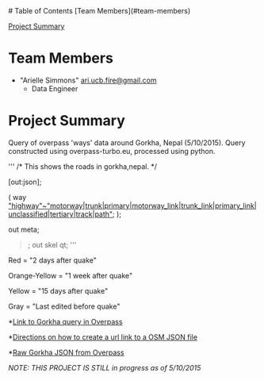 
<html>
<head>
</head>
<body>
# Table of Contents
[Team Members](#team-members)

[Project Summary](#project-summary)

# <a name="team-members"></a>Team Members
* "Arielle Simmons" <ari.ucb.fire@gmail.com>
	- Data Engineer 
	
# <a name="project-summary"></a>Project Summary

Query of overpass 'ways' data around Gorkha, Nepal (5/10/2015). Query constructed using overpass-turbo.eu, processed using python.

'''
/*
This shows the roads in gorkha,nepal.
*/

[out:json];

(
  way ["highway"~"motorway|trunk|primary|motorway_link|trunk_link|primary_link|unclassified|tertiary|track|path"]({{bbox}});
);

out meta;
>;
out skel qt;
'''

Red = "2 days after quake"

Orange-Yellow = "1 week after quake"

Yellow = "15 days after quake"

Gray = "Last edited before quake"

*[Link to Gorkha query in Overpass](http://overpass-turbo.eu/s/9hl "Link to Gorkha query in Overpass")

*[Directions on how to create a url link to a OSM JSON file](http://www.mappa-mercia.org/2014/09/creating-an-always-up-to-date-map.html "URL-OSM JSOM")

*[Raw Gorkha JSON from Overpass](http://overpass-api.de/api/interpreter?data=%5Bout%3Ajson%5D%3B%28way%5B%22highway%22~%22motorway%7Ctrunk%7Cprimary%7Cmotorway_link%7Ctrunk_link%7Cprimary_link%7Cunclassified%7Ctertiary%7Ctrack%7Cpath%22%5D%2827%2E892190893968916%2C84%2E50340270996094%2C28%2E07894754104761%2C84%2E76089477539062%29%3B%29%3Bout%20meta%3B%3E%3Bout%20skel%20qt%3B%0A
 "Raw Gorkha JSON from Overpass")

*NOTE: THIS PROJECT IS STILL in progress as of 5/10/2015*
 
</body>
</html>